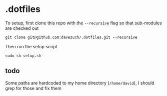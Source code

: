 # .dotfiles

To setup, first clone this repo with the `--recursive` flag so that sub-modules are checked out

```shell
git clone git@github.com:davezuch/.dotfiles.git --recursive
```

Then run the setup script

```shell
sudo sh setup.sh
```

## todo
Some paths are hardcoded to my home directory (`/home/david`), I should grep for those and fix them
